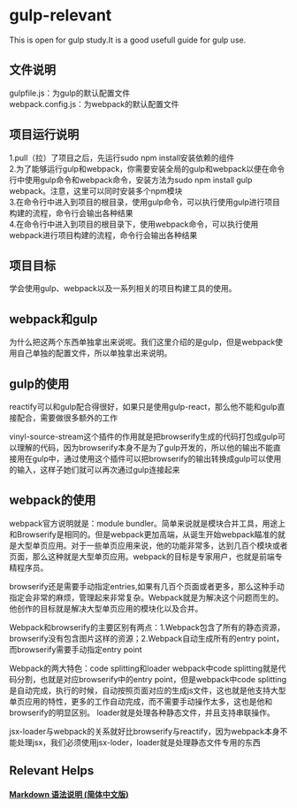 # gulp-relevant
This is open for gulp study.It is a good usefull guide for gulp use.

## 文件说明
gulpfile.js：为gulp的默认配置文件  
webpack.config.js：为webpack的默认配置文件

## 项目运行说明
1.pull（拉）了项目之后，先运行sudo npm install安装依赖的组件  
2.为了能够运行gulp和webpack，你需要安装全局的gulp和webpack以便在命令行中使用gulp命令和webpack命令，安装方法为sudo npm install gulp webpack。注意，这里可以同时安装多个npm模块  
3.在命令行中进入到项目的根目录，使用gulp命令，可以执行使用gulp进行项目构建的流程，命令行会输出各种结果  
4.在命令行中进入到项目的根目录下，使用webpack命令，可以执行使用webpack进行项目构建的流程，命令行会输出各种结果  

## 项目目标
学会使用gulp、webpack以及一系列相关的项目构建工具的使用。

## webpack和gulp
为什么把这两个东西单独拿出来说呢。我们这里介绍的是gulp，但是webpack使用自己单独的配置文件，所以单独拿出来说明。

## gulp的使用
reactify可以和gulp配合得很好，如果只是使用gulp-react，那么他不能和gulp直接配合，需要做很多额外的工作

vinyl-source-stream这个插件的作用就是把browserify生成的代码打包成gulp可以理解的代码，因为browserify本身不是为了gulp开发的，所以他的输出不能直接用在gulp中，通过使用这个插件可以把browserify的输出转换成gulp可以使用的输入，这样子她们就可以再次通过gulp连接起来

## webpack的使用
webpack官方说明就是：module bundler。简单来说就是模块合并工具，用途上和Browserify是相同的。但是webpack更加高端，从诞生开始webpack瞄准的就是大型单页应用。对于一些单页应用来说，他的功能非常多，达到几百个模块或者页面，那么这种就是大型单页应用。webpack的目标是专家用户，也就是前端专精程序员。


browserify还是需要手动指定entries,如果有几百个页面或者更多，那么这种手动指定会非常的麻烦，管理起来非常复杂。Webpack就是为解决这个问题而生的。他创作的目标就是解决大型单页应用的模块化以及合并。

Webpack和browserify的主要区别有两点：1.Webpack包含了所有的静态资源，browserify没有包含图片这样的资源；2.Webpack自动生成所有的entry point，而browserify需要手动指定entry point

Webpack的两大特色：code splitting和loader
webpack中code splitting就是代码分割，也就是对应browserify中的entry point，但是webpack中code splitting是自动完成，执行的时候，自动按照页面对应的生成js文件，这也就是他支持大型单页应用的特性，更多的工作自动完成，而不需要手动操作太多，这也是他和browserify的明显区别。
loader就是处理各种静态文件，并且支持串联操作。

jsx-loader与webpack的关系就好比browserify与reactify，因为webpack本身不能处理jsx，我们必须使用jsx-loder，loader就是处理静态文件专用的东西


## Relevant Helps
#### <a href="http://www.appinn.com/markdown/">Markdown 语法说明 (简体中文版)</a>
